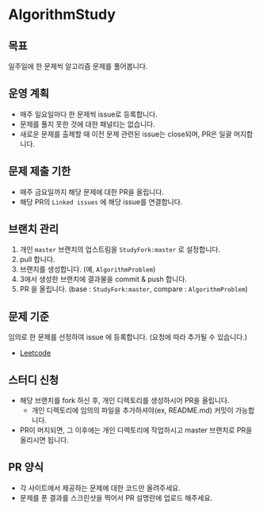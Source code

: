 # AlgorithmStudy
## 목표
일주일에 한 문제씩 알고리즘 문제를 풀어봅니다.

## 운영 계획
- 매주 일요일마다 한 문제씩 issue로 등록합니다.
- 문제를 풀지 못한 것에 대한 패널티는 없습니다.
- 새로운 문제를 출제할 때 이전 문제 관련된 issue는 close되며, PR은 일괄 머지합니다.

## 문제 제출 기한
- 매주 금요일까지 해당 문제에 대한 PR을 올립니다.
- 해당 PR의 `Linked issues` 에 해당 issue를 연결합니다.

## 브랜치 관리
1. 개인 `master` 브랜치의 업스트림을 `StudyFork:master` 로 설정합니다.
2. pull 합니다.
3. 브랜치를 생성합니다. (예, `AlgorithmProblem`)
4. 3에서 생성한 브랜치에 결과물을 commit & push 합니다.
5. PR 을 올립니다. (base : `StudyFork:master`, compare : `AlgorithmProblem`)

## 문제 기준
임의로 한 문제를 선정하여 issue 에 등록합니다. (요청에 따라 추가될 수 있습니다.)
- [Leetcode](https://leetcode.com/)

## 스터디 신청
- 해당 브랜치를 fork 하신 후, 개인 디렉토리를 생성하시어 PR을 올립니다.
  - 개인 디렉토리에 임의의 파일을 추가하셔야(ex, README.md) 커밋이 가능합니다.
- PR이 머지되면, 그 이후에는 개인 디렉토리에 작업하시고 master 브랜치로 PR을 올리시면 됩니다.

## PR 양식
- 각 사이트에서 제공하는 문제에 대한 코드만 올려주세요.
- 문제를 푼 결과를 스크린샷을 찍어서 PR 설명란에 업로드 해주세요.
